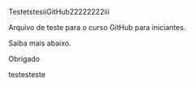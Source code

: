 TestetstesiiGitHub22222222iii

Arquivo de teste para o curso GitHub para iniciantes.

Saiba mais abaixo.

Obrigado

testesteste

